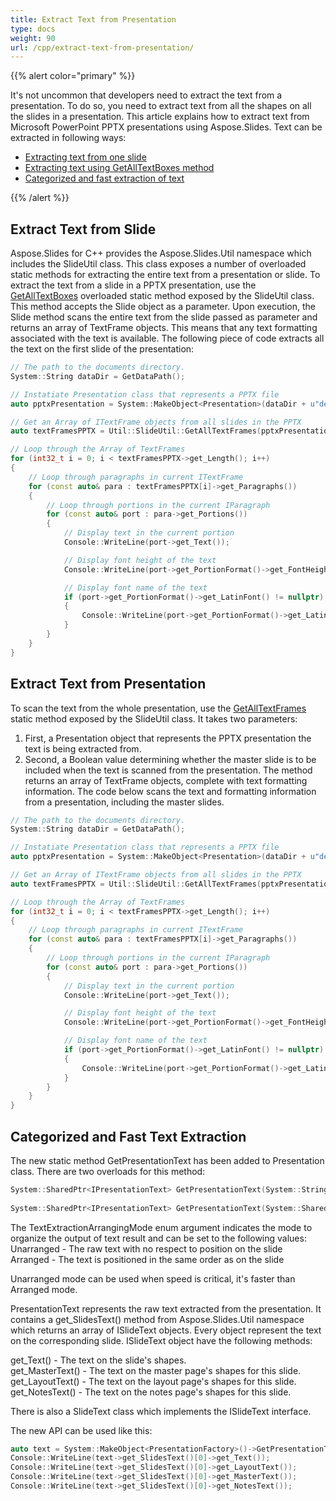```yaml
---
title: Extract Text from Presentation
type: docs
weight: 90
url: /cpp/extract-text-from-presentation/
---
```


{{% alert color="primary" %}} 

It's not uncommon that developers need to extract the text from a presentation. To do so, you need to extract text from all the shapes on all the slides in a presentation. This article explains how to extract text from Microsoft PowerPoint PPTX presentations using Aspose.Slides. Text can be extracted in following ways:

- [Extracting text from one slide](/slides/cpp/extracting-text-from-the-presentation/)
- [Extracting text using GetAllTextBoxes method](/slides/cpp/extracting-text-from-the-presentation/)
- [Categorized and fast extraction of text](/slides/cpp/extracting-text-from-the-presentation/)

{{% /alert %}} 
## **Extract Text from Slide**
Aspose.Slides for C++ provides the Aspose.Slides.Util namespace which includes the SlideUtil class. This class exposes a number of overloaded static methods for extracting the entire text from a presentation or slide. To extract the text from a slide in a PPTX presentation, 
use the [GetAllTextBoxes](https://apireference.aspose.com/slides/cpp/class/aspose.slides.util.slide_util#a97da94e3fc5230cdfc0e30b444c127df) overloaded static method exposed by the SlideUtil class. This method accepts the Slide object as a parameter.
Upon execution, the Slide method scans the entire text from the slide passed as parameter and returns an array of TextFrame objects. This means that any text formatting associated with the text is available. The following piece of code extracts all the text on the first slide of the presentation:

``` cpp
// The path to the documents directory.
System::String dataDir = GetDataPath();

// Instatiate Presentation class that represents a PPTX file
auto pptxPresentation = System::MakeObject<Presentation>(dataDir + u"demo.pptx");

// Get an Array of ITextFrame objects from all slides in the PPTX
auto textFramesPPTX = Util::SlideUtil::GetAllTextFrames(pptxPresentation, true);

// Loop through the Array of TextFrames
for (int32_t i = 0; i < textFramesPPTX->get_Length(); i++)
{
	// Loop through paragraphs in current ITextFrame
	for (const auto& para : textFramesPPTX[i]->get_Paragraphs())
	{
		// Loop through portions in the current IParagraph
		for (const auto& port : para->get_Portions())
		{
			// Display text in the current portion
			Console::WriteLine(port->get_Text());

			// Display font height of the text
			Console::WriteLine(port->get_PortionFormat()->get_FontHeight());

			// Display font name of the text
			if (port->get_PortionFormat()->get_LatinFont() != nullptr)
			{
				Console::WriteLine(port->get_PortionFormat()->get_LatinFont()->get_FontName());
			}
		}
	}
}
```

## **Extract Text from Presentation**
To scan the text from the whole presentation, use the
 [GetAllTextFrames](https://apireference.aspose.com/slides/cpp/class/aspose.slides.util.slide_util#a5a0aebdc520e5258c8a1f665fdb8be12) static method exposed by the SlideUtil class. It takes two parameters:

1. First, a Presentation object that represents the PPTX presentation the text is being extracted from.
1. Second, a Boolean value determining whether the master slide is to be included when the text is scanned from the presentation.
   The method returns an array of TextFrame objects, complete with text formatting information. The code below scans the text and formatting information from a presentation, including the master slides.

``` cpp
// The path to the documents directory.
System::String dataDir = GetDataPath();

// Instatiate Presentation class that represents a PPTX file
auto pptxPresentation = System::MakeObject<Presentation>(dataDir + u"demo.pptx");

// Get an Array of ITextFrame objects from all slides in the PPTX
auto textFramesPPTX = Util::SlideUtil::GetAllTextFrames(pptxPresentation, true);

// Loop through the Array of TextFrames
for (int32_t i = 0; i < textFramesPPTX->get_Length(); i++)
{
	// Loop through paragraphs in current ITextFrame
	for (const auto& para : textFramesPPTX[i]->get_Paragraphs())
	{
		// Loop through portions in the current IParagraph
		for (const auto& port : para->get_Portions())
		{
			// Display text in the current portion
			Console::WriteLine(port->get_Text());

			// Display font height of the text
			Console::WriteLine(port->get_PortionFormat()->get_FontHeight());

			// Display font name of the text
			if (port->get_PortionFormat()->get_LatinFont() != nullptr)
			{
				Console::WriteLine(port->get_PortionFormat()->get_LatinFont()->get_FontName());
			}
		}
	}
}
```

## **Categorized and Fast Text Extraction**
The new static method GetPresentationText has been added to Presentation class. There are two overloads for this method:

``` cpp
System::SharedPtr<IPresentationText> GetPresentationText(System::String file, TextExtractionArrangingMode mode) override
 
System::SharedPtr<IPresentationText> GetPresentationText(System::SharedPtr<System::IO::Stream> stream, TextExtractionArrangingMode mode) override
```

The TextExtractionArrangingMode enum argument indicates the mode to organize the output of text result and can be set to the following values:  
Unarranged - The raw text with no respect to position on the slide  
Arranged - The text is positioned in the same order as on the slide

Unarranged mode can be used when speed is critical, it's faster than Arranged mode.

PresentationText represents the raw text extracted from the presentation. It contains a get_SlidesText() method from Aspose.Slides.Util namespace which returns an array of ISlideText objects. Every object represent the text on the corresponding slide. ISlideText object have the following methods:

get_Text() - The text on the slide's shapes.  
get_MasterText() - The text on the master page's shapes for this slide.  
get_LayoutText() - The text on the layout page's shapes for this slide.  
get_NotesText() - The text on the notes page's shapes for this slide.

There is also a SlideText class which implements the ISlideText interface.

The new API can be used like this:

``` cpp
auto text = System::MakeObject<PresentationFactory>()->GetPresentationText(u"presentation.ppt", TextExtractionArrangingMode::Unarranged);
Console::WriteLine(text->get_SlidesText()[0]->get_Text());
Console::WriteLine(text->get_SlidesText()[0]->get_LayoutText());
Console::WriteLine(text->get_SlidesText()[0]->get_MasterText());
Console::WriteLine(text->get_SlidesText()[0]->get_NotesText());
```

